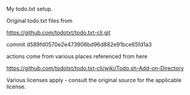 My todo.txt setup.

Original todo.txt files from

https://github.com/todotxt/todo.txt-cli.git

commit d589fd0570e2e473906bd96d882e91bce65fd1a3

actions come from various places referenced from here

https://github.com/todotxt/todo.txt-cli/wiki/Todo.sh-Add-on-Directory

Various licenses apply - consult the original source for the applicable
license.

